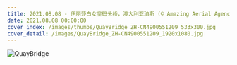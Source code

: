 ```yaml
---
title: 2021.08.08 - 伊丽莎白女皇码头桥，澳大利亚珀斯 (© Amazing Aerial Agency/Offset by Shutterstock)
date: 2021.08.08 00:00:00
cover_index: /images/thumbs/QuayBridge_ZH-CN4900551209_533x300.jpg
cover_detail: /images/QuayBridge_ZH-CN4900551209_1920x1080.jpg
---
```


![QuayBridge](/images/QuayBridge_ZH-CN4900551209_1920x1080.jpg)
